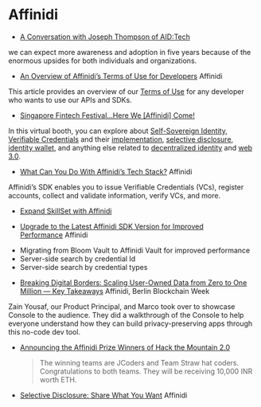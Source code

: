 # Affinidi

* [A Conversation with Joseph Thompson of AID:Tech](https://academy.affinidi.com/a-conversation-with-joseph-thompson-of-aid-tech-4e7d8d73b3d2)

we can expect more awareness and adoption in five years because of the enormous upsides for both individuals and organizations.

* [An Overview of Affinidi’s Terms of Use for Developers](https://academy.affinidi.com/an-overview-of-affinidis-terms-of-use-for-developers-fa7a04bcf635) Affinidi

This article provides an overview of our [Terms of Use](https://www.affinidi.com/developer-terms-of-use) for any developer who wants to use our APIs and SDKs.

* [Singapore Fintech Festival…Here We [Affinidi] Come!](https://academy.affinidi.com/singapore-fintech-festival-here-we-come-d8ffb59bc1cf)

In this virtual booth, you can explore about [Self-Sovereign Identity](https://academy.affinidi.com/self-sovereign-identity-what-you-can-cant-do-with-ssi-1284f7227b4e), [Verifiable Credentials](https://academy.affinidi.com/what-are-verifiable-credentials-79f1846a7b9) and their [implementation](https://academy.affinidi.com/how-to-implement-driving-license-use-case-using-verifiable-credentials-cef928222c92), [selective disclosure](https://academy.affinidi.com/a-detailed-guide-on-selective-disclosure-87b89cea1602), [identity wallet](https://academy.affinidi.com/5-reasons-to-use-an-identity-wallet-c289ba2980cf), and anything else related to [decentralized identity](https://academy.affinidi.com/what-links-identity-and-vcs-together-across-applications-9523af3884a9) and [web 3.0](https://academy.affinidi.com/web-2-0-vs-web-3-0-a-bridge-between-the-past-and-the-future-c99668c1e2f0).
* [What Can You Do With Affinidi’s Tech Stack?](https://academy.affinidi.com/what-can-you-do-with-affinidis-sdk-1966f4fef042) Affinidi

Affinidi’s SDK enables you to issue Verifiable Credentials (VCs), register accounts, collect and validate information, verify VCs, and more.

* [Expand SkillSet with Affinidi](https://certification.affinidi.com/)


* [Upgrade to the Latest Affinidi SDK Version for Improved Performance](https://academy.affinidi.com/upgrade-to-the-latest-affinidi-sdk-version-for-improved-performance-81e7d0cc7334) Affinidi

- Migrating from Bloom Vault to Affinidi Vault for improved performance
- Server-side search by credential Id
- Server-side search by credential types


* [Breaking Digital Borders: Scaling User-Owned Data from Zero to One Million — Key Takeaways](https://academy.affinidi.com/breaking-digital-borders-scaling-user-owned-data-from-zero-to-one-million-key-takeaways-ff9da04b5d24) Affinidi, Berlin Blockchain Week

Zain Yousaf, our Product Principal, and Marco took over to showcase Console to the audience. They did a walkthrough of the Console to help everyone understand how they can build privacy-preserving apps through this no-code dev tool.

* [Announcing the Affinidi Prize Winners of Hack the Mountain 2.0](https://academy.affinidi.com/announcing-the-affinidi-prize-winners-of-hack-the-mountain-2-0-48df8aead49d)
  > The winning teams are JCoders and Team Straw hat coders. Congratulations to both teams. They will be receiving 10,000 INR worth ETH.

* [Selective Disclosure: Share What You Want](https://academy.affinidi.com/selective-disclosure-share-what-you-want-288f49e65680) Affinidi

